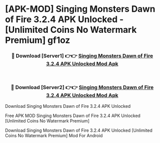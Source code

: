 # [APK-MOD] Singing Monsters  Dawn of Fire 3.2.4 APK Unlocked - [Unlimited Coins No Watermark Premium] gf1oz



<div align="center">
<h3>🔴 Download [Server1] 👉👉 <a href="https://momento.my/?title=Singing_Monsters__Dawn_of_Fire_3.2.4_APK_Unlocked">Singing Monsters  Dawn of Fire 3.2.4 APK Unlocked Mod Apk</a></h3><br>

<h3>🔴 Download [Server2] 👉👉 <a href="https://momento.my/?title=Singing_Monsters__Dawn_of_Fire_3.2.4_APK_Unlocked">Singing Monsters  Dawn of Fire 3.2.4 APK Unlocked Mod Apk</a></h3>
</div>



Download Singing Monsters  Dawn of Fire 3.2.4 APK Unlocked 

Free APK MOD Singing Monsters  Dawn of Fire 3.2.4 APK Unlocked [Unlimited Coins No Watermark Premium]

Download Singing Monsters  Dawn of Fire 3.2.4 APK Unlocked [Unlimited Coins No Watermark Premium] Mod For Android
